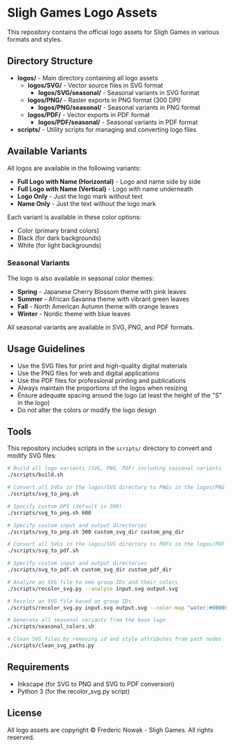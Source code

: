 # Sligh Games Logo Assets

This repository contains the official logo assets for Sligh Games in various formats and styles.

## Directory Structure

- **logos/** - Main directory containing all logo assets
  - **logos/SVG/** - Vector source files in SVG format
    - **logos/SVG/seasonal/** - Seasonal variants in SVG format
  - **logos/PNG/** - Raster exports in PNG format (300 DPI)
    - **logos/PNG/seasonal/** - Seasonal variants in PNG format
  - **logos/PDF/** - Vector exports in PDF format
    - **logos/PDF/seasonal/** - Seasonal variants in PDF format
- **scripts/** - Utility scripts for managing and converting logo files

## Available Variants

All logos are available in the following variants:

- **Full Logo with Name (Horizontal)** - Logo and name side by side
- **Full Logo with Name (Vertical)** - Logo with name underneath
- **Logo Only** - Just the logo mark without text
- **Name Only** - Just the text without the logo mark

Each variant is available in these color options:
- Color (primary brand colors)
- Black (for dark backgrounds)
- White (for light backgrounds)

### Seasonal Variants

The logo is also available in seasonal color themes:
- **Spring** - Japanese Cherry Blossom theme with pink leaves
- **Summer** - African Savanna theme with vibrant green leaves
- **Fall** - North American Autumn theme with orange leaves
- **Winter** - Nordic theme with blue leaves

All seasonal variants are available in SVG, PNG, and PDF formats.

## Usage Guidelines

- Use the SVG files for print and high-quality digital materials
- Use the PNG files for web and digital applications
- Use the PDF files for professional printing and publications
- Always maintain the proportions of the logos when resizing
- Ensure adequate spacing around the logo (at least the height of the "S" in the logo)
- Do not alter the colors or modify the logo design

## Tools

This repository includes scripts in the `scripts/` directory to convert and modify SVG files:

```bash
# Build all logo variants (SVG, PNG, PDF) including seasonal variants
./scripts/build.sh

# Convert all SVGs in the logos/SVG directory to PNGs in the logos/PNG directory
./scripts/svg_to_png.sh

# Specify custom DPI (default is 300)
./scripts/svg_to_png.sh 600

# Specify custom input and output directories
./scripts/svg_to_png.sh 300 custom_svg_dir custom_png_dir

# Convert all SVGs in the logos/SVG directory to PDFs in the logos/PDF directory
./scripts/svg_to_pdf.sh

# Specify custom input and output directories
./scripts/svg_to_pdf.sh custom_svg_dir custom_pdf_dir

# Analyze an SVG file to see group IDs and their colors
./scripts/recolor_svg.py --analyze input.svg output.svg

# Recolor an SVG file based on group IDs
./scripts/recolor_svg.py input.svg output.svg --color-map "water:#0000FF,sun:#FFFF00"

# Generate all seasonal variants from the base logo
./scripts/seasonal_colors.sh

# Clean SVG files by removing id and style attributes from path nodes
./scripts/clean_svg_paths.py
```

## Requirements

- Inkscape (for SVG to PNG and SVG to PDF conversion)
- Python 3 (for the recolor_svg.py script)

## License

All logo assets are copyright © Frederic Nowak - Sligh Games. All rights reserved.
